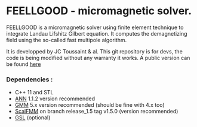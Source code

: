 # FEELLGOOD - micromagnetic solver.

FEELLGOOD is a micromagnetic solver using finite element technique to integrate Landau Lifshitz Gilbert equation. It computes the demagnetizing field using the so-called fast multipole algorithm.

It is developped by JC Toussaint & al.
This git repository is for devs, the code is being modified without any warranty it works. A public version can be found [here][]  

### Dependencies :
* C++ 11 and STL
* [ANN][] 1.1.2 version recommended
* [GMM][] 5.x version recommended (should be fine with 4.x too)
* [ScalFMM][] on branch release_1.5 tag v1.5.0 (version recommended)
* [GSL][] (optional)

[here]: http://feellgood.neel.cnrs.fr/
[ANN]: https://www.cs.umd.edu/~mount/ANN/
[GMM]: http://www.getfem.org/gmm.html/
[ScalFMM]: https://gitlab.inria.fr/solverstack/ScalFMM/
[GSL]: https://www.gnu.org/software/gsl/

